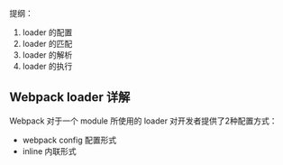 提纲：

1. loader 的配置
2. loader 的匹配
3. loader 的解析
4. loader 的执行

## Webpack loader 详解


Webpack 对于一个 module 所使用的 loader 对开发者提供了2种配置方式：

* webpack config 配置形式
* inline 内联形式